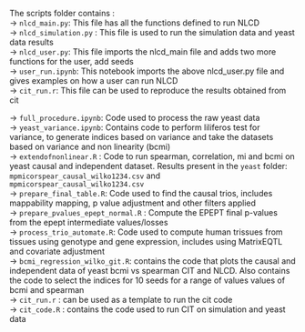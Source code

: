 
The scripts folder contains :  
-> `nlcd_main.py`: This file has all the functions defined to run NLCD  
-> `nlcd_simulation.py` : This file is used to run the simulation data and yeast data results  
-> `nlcd_user.py`: This file imports the nlcd_main file and adds two more functions for the user, add seeds  
-> `user_run.ipynb`: This notebook imports the above nlcd_user.py file and gives examples on how a user can run NLCD  
-> `cit_run.r`: This file can be used to reproduce the results obtained from cit  


-> `full_procedure.ipynb`: Code used to process the raw yeast data \
-> `yeast_variance.ipynb`: Contains code to perform liliferos test for variance, to generate indices based on variance and take the datasets based on variance and non linearity (bcmi) \
-> `extendofnonlinear.R` : Code to run spearman, correlation, mi and bcmi on yeast causal and independent dataset. Results present in the `yeast` folder: `mpmicorspear_causal_wilko1234.csv` and `mpmicorspear_causal_wilko1234.csv` \
-> `prepare_final_table.R`: Code used to find the causal trios, includes mappability mapping, p value adjustment and other filters applied \
-> `prepare_pvalues_epept_normal.R` : Compute the EPEPT final p-values from the epept intermediate values/losses \
-> `process_trio_automate.R`: Code used to compute human trissues from tissues using genotype and gene expression, includes using MatrixEQTL and covariate adjustment \
-> `bcmi_regression_wilko_git.R`: contains the code that plots the causal and independent data of yeast bcmi vs spearman CIT and NLCD. Also contains the code to select the indices for 10 seeds for a range of values values of bcmi and spearman  \
-> `cit_run.r` : can be used as a template to run the cit code \
-> `cit_code.R` : contains the code used to run CIT on simulation and yeast data  
